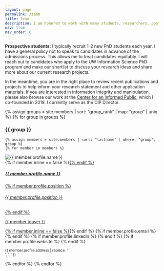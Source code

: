 ```yaml
---
layout: page
permalink: /team
title: team
description: I am honored to work with many students, researchers, postdoctoral scholars, and collaborators.
nav: true
nav_order: 6
---
```


**Prospective students:** I typically recruit 1-2 new PhD students each year. I have a general policy not to speak to candidates in advance of the admissions process. This allows me to treat candidates equitably. I will reach out to candidates who apply to the UW Information Science PhD program and make our shortlist to discuss your research ideas and share more about our current research projects. 

In the meantime, you are in the right place to review recent publications and projects to help inform your research statement and other application materials. If you are interested in information integrity and manipulation, please also browse our work at the <a href="https://www.cip.uw.edu/">Center for an Informed Public</a>, which I co-founded in 2019. I currently serve as the CIP Director. 


{% assign groups = site.members | sort: "group_rank" | map: "group" | uniq %}
{% for group in groups %}

### {{ group }}

    {% assign members = site.members | sort: "lastname" | where: "group", group %}
    {% for member in members %}
<p>
    <div class="card {% if member.inline == false %}hoverable{% endif %}">
        <div class="row no-gutters">
            <div class="col-sm-4 col-md-3">
                <img src="{{ '/assets/img/' | append: member.profile.image | relative_url }}" class="card-img img-fluid" alt="{{ member.profile.name }}" />
            </div>
            <div class="team col-sm-8 col-md-9">
                <div class="card-body">
                    {% if member.inline == false %}<a href="{{ member.url | relative_url }}">{% endif %}
                    <h5 class="card-title">{{ member.profile.name }}</h5>
                    {% if member.profile.position %}<h6 class="card-subtitle mb-2 text-muted">{{ member.profile.position }}</h6>{% endif %}
                    <p class="card-text">
                        {{ member.teaser }}
                    </p>
                    {% if member.inline == false %}</a>{% endif %}
                    {% if member.profile.email %}
                        <a href="mailto:{{ member.profile.email }}" class="card-link"><i class="fas fa-envelope"></i></a>
                    {% endif %}
                    {% if member.profile.linkedin %}
                        <a href="https://linkedin.com/in/{{ member.profile.linkedin }}/" class="card-link" target="_blank"><i class="fab fa-linkedin"></i></a>
                    {% endif %}
                    {% if member.profile.website %}
                        <a href="{{ member.profile.website }}" class="card-link" target="_blank"><i class="fas fa-globe"></i></a>
                    {% endif %}
                    <p class="card-text">
                        <small class="test-muted"><i class="fas fa-thumbtack"></i> {{ member.profile.address | replace: '<br />', ', ' }}</small>
                    </p>
                </div>
            </div>
        </div>
    </div>
</p>
    {% endfor %}
{% endfor %}
